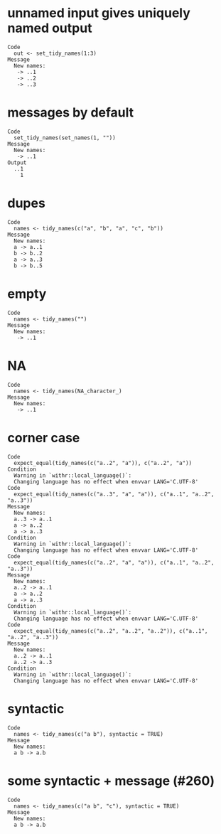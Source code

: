 # unnamed input gives uniquely named output

    Code
      out <- set_tidy_names(1:3)
    Message
      New names:
       -> ..1
       -> ..2
       -> ..3

# messages by default

    Code
      set_tidy_names(set_names(1, ""))
    Message
      New names:
       -> ..1
    Output
      ..1 
        1 

# dupes

    Code
      names <- tidy_names(c("a", "b", "a", "c", "b"))
    Message
      New names:
      a -> a..1
      b -> b..2
      a -> a..3
      b -> b..5

# empty

    Code
      names <- tidy_names("")
    Message
      New names:
       -> ..1

# NA

    Code
      names <- tidy_names(NA_character_)
    Message
      New names:
       -> ..1

# corner case

    Code
      expect_equal(tidy_names(c("a..2", "a")), c("a..2", "a"))
    Condition
      Warning in `withr::local_language()`:
      Changing language has no effect when envvar LANG='C.UTF-8'
    Code
      expect_equal(tidy_names(c("a..3", "a", "a")), c("a..1", "a..2", "a..3"))
    Message
      New names:
      a..3 -> a..1
      a -> a..2
      a -> a..3
    Condition
      Warning in `withr::local_language()`:
      Changing language has no effect when envvar LANG='C.UTF-8'
    Code
      expect_equal(tidy_names(c("a..2", "a", "a")), c("a..1", "a..2", "a..3"))
    Message
      New names:
      a..2 -> a..1
      a -> a..2
      a -> a..3
    Condition
      Warning in `withr::local_language()`:
      Changing language has no effect when envvar LANG='C.UTF-8'
    Code
      expect_equal(tidy_names(c("a..2", "a..2", "a..2")), c("a..1", "a..2", "a..3"))
    Message
      New names:
      a..2 -> a..1
      a..2 -> a..3
    Condition
      Warning in `withr::local_language()`:
      Changing language has no effect when envvar LANG='C.UTF-8'

# syntactic

    Code
      names <- tidy_names(c("a b"), syntactic = TRUE)
    Message
      New names:
      a b -> a.b

# some syntactic + message (#260)

    Code
      names <- tidy_names(c("a b", "c"), syntactic = TRUE)
    Message
      New names:
      a b -> a.b


